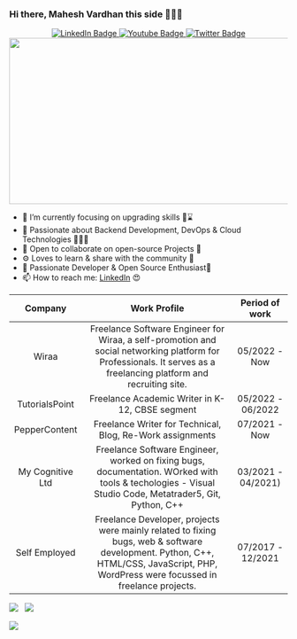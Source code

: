 ### Hi there, Mahesh Vardhan this side 👨🏻‍💻 

<div id="badges" align="center">
  <a href="https://linkedin.com/in/maheshvardhanmadduri">
    <img src="https://img.shields.io/badge/LinkedIn-blue?style=for-the-badge&logo=linkedin&logoColor=white" alt="LinkedIn Badge"/>
  </a>
  <a href="https://www.youtube.com/channel/UCaXuWTtz9X43bG_DGxHL4Iw">
    <img src="https://img.shields.io/badge/YouTube-red?style=for-the-badge&logo=youtube&logoColor=white" alt="Youtube Badge"/>
  </a>
  <a href="https://twitter.com/MaheshVardhan9">
    <img src="https://img.shields.io/badge/Twitter-blue?style=for-the-badge&logo=twitter&logoColor=white" alt="Twitter Badge"/>
  </a>
  </div>

<div align="center">
  <img src="https://media.giphy.com/media/dWesBcTLavkZuG35MI/giphy.gif" width="600" height="300"/>
</div>


- 🔭 I’m currently focusing on upgrading skills 👨⌛️
- 🌱 Passionate about Backend Development, DevOps & Cloud Technologies 👨🏻‍💻
- 👯 Open to collaborate on open-source Projects 🤗
- ⚙️ Loves to learn & share with the community 🐬
- 🤗 Passionate Developer & Open Source Enthusiast🐥
- 📫 How to reach me: <a href="https://www.linkedin.com/in/maheshvardhanmadduri/">LinkedIn</a> 😍


| Company | Work Profile | Period of work
|:---------:|:----------------------------------:|:--------------------:|
| Wiraa | Freelance Software Engineer for Wiraa, a self-promotion and social networking platform for Professionals. It serves as a freelancing platform and recruiting site. | 05/2022 - Now | 
| TutorialsPoint| Freelance Academic Writer in K-12, CBSE segment | 05/2022 - 06/2022 |
| PepperContent | Freelance Writer for Technical, Blog, Re-Work assignments | 07/2021 - Now |
| My Cognitive Ltd |  Freelance Software Engineer, worked on fixing bugs, documentation. WOrked with tools & techologies - Visual Studio Code, Metatrader5, Git, Python, C++ | 03/2021 - 04/2021) |
| Self Employed | Freelance Developer, projects were mainly related to fixing bugs, web & software development. Python, C++, HTML/CSS, JavaScript, PHP, WordPress were focussed in freelance projects. | 07/2017 - 12/2021|

![](https://github-readme-streak-stats.herokuapp.com/?user=maheshvardhanmadduri&theme=radical&hide_border=false) &nbsp;  ![](https://github-readme-stats.vercel.app/api/top-langs/?username=maheshvardhanmadduri&theme=radical&hide_border=false&include_all_commits=false&count_private=false&layout=compact)


[![](https://visitcount.itsvg.in/api?id=maheshvardhanmadduri&icon=0&color=0)](https://visitcount.itsvg.in)
